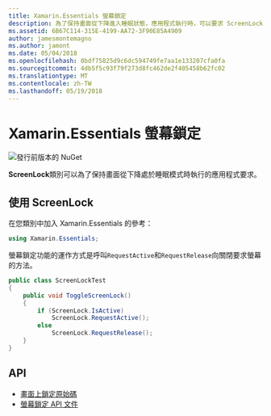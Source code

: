 ```yaml
---
title: Xamarin.Essentials 螢幕鎖定
description: 為了保持畫面從下降進入睡眠狀態，應用程式執行時，可以要求 ScreenLock 類別。
ms.assetid: 6B67C114-315E-4199-AA72-3F90E85A4909
author: jamesmontemagno
ms.author: jamont
ms.date: 05/04/2018
ms.openlocfilehash: 0bdf75825d9c6dc594749fe7aa1e133207cfa0fa
ms.sourcegitcommit: 4db5f5c93f79f273d8fc462de2f405458b62fc02
ms.translationtype: MT
ms.contentlocale: zh-TW
ms.lasthandoff: 05/19/2018
---
```

# <a name="xamarinessentials-screen-lock"></a>Xamarin.Essentials 螢幕鎖定

![發行前版本的 NuGet](~/media/shared/pre-release.png)

**ScreenLock**類別可以為了保持畫面從下降處於睡眠模式時執行的應用程式要求。

## <a name="using-screenlock"></a>使用 ScreenLock

在您類別中加入 Xamarin.Essentials 的參考：

```csharp
using Xamarin.Essentials;
```

螢幕鎖定功能的運作方式是呼叫`RequestActive`和`RequestRelease`向關閉要求螢幕的方法。

```csharp
public class ScreenLockTest
{
    public void ToggleScreenLock()
    {
        if (ScreenLock.IsActive)
            ScreenLock.RequestActive();
        else
            ScreenLock.RequestRelease();
    }
}
```

## <a name="api"></a>API

- [畫面上鎖定原始碼](https://github.com/xamarin/Essentials/tree/master/Xamarin.Essentials/ScreenLock)
- [螢幕鎖定 API 文件](xref:Xamarin.Essentials.ScreenLock)
